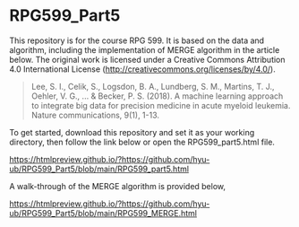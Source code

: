 # RPG599_Part5

This repository is for the course RPG 599. It is based on the data and algorithm, including the implementation of MERGE algorithm in the article below. The original work is licensed under a Creative Commons Attribution 4.0 International License (http://creativecommons.org/licenses/by/4.0/).

> Lee, S. I., Celik, S., Logsdon, B. A., Lundberg, S. M., Martins, T. J., Oehler, V. G., ... & Becker, P. S. (2018). A machine learning approach to integrate big data for precision medicine in acute myeloid leukemia. Nature communications, 9(1), 1-13.

To get started, download this repository and set it as your working directory, then follow the link below or open the RPG599_part5.html file.

https://htmlpreview.github.io/?https://github.com/hyu-ub/RPG599_Part5/blob/main/RPG599_part5.html

A walk-through of the MERGE algorithm is provided below,

https://htmlpreview.github.io/?https://github.com/hyu-ub/RPG599_Part5/blob/main/RPG599_MERGE.html
